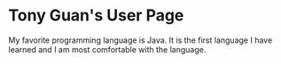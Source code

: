 # Tony Guan's User Page
My favorite programming language is Java. It is the first language I have learned and I am most comfortable with the language.